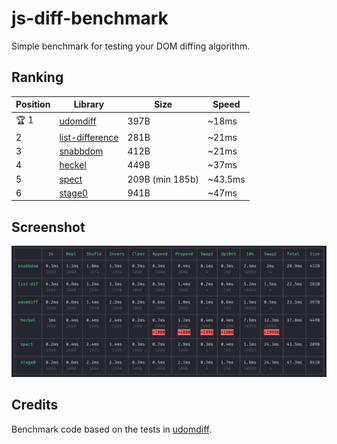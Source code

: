 # js-diff-benchmark

Simple benchmark for testing your DOM diffing algorithm.

## Ranking

| Position | Library | Size | Speed |
| --- | --- | --- | --- |
| 🏆 1 | [udomdiff](https://github.com/WebReflection/udomdiff) | 397B | ~18ms |
| 2 | [list-difference](https://github.com/paldepind/list-difference/) | 281B | ~21ms |
| 3 | [snabbdom](https://github.com/snabbdom/snabbdom) | 412B | ~21ms |
| 4 | [heckel](https://johnresig.com/projects/javascript-diff-algorithm/) | 449B | ~37ms |
| 5 | [spect](https://github.com/spectjs/spect) | 209B (min 185b) | ~43.5ms |
| 6 | [stage0](https://github.com/Freak613/stage0) | 941B | ~47ms |

## Screenshot

<img src="assets/Screenshot-20-04-18-2-58.png" alt="js-diff-benchmark">

## Credits

Benchmark code based on the tests in [udomdiff](https://github.com/WebReflection/udomdiff).
